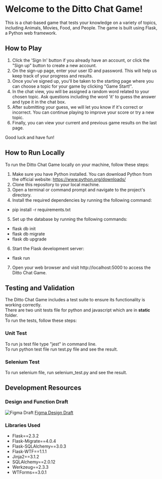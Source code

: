 # Welcome to the Ditto Chat Game!

This is a chat-based game that tests your knowledge on a variety of topics, including Animals, Movies, Food, and People. The game is built using Flask, a Python web framework.

## How to Play

1. Click the 'Sign In' button if you already have an account, or click the "Sign up" button to create a new account.
2. On the sign-up page, enter your user ID and password. This will help us keep track of your progress and results.
3. Once you've signed up, you'll be taken to the starting page where you can choose a topic for your game by clicking "Game Start!".
4. In the chat view, you will be assigned a random word related to your chosen topic. Ask questions including the word 'it' to guess the answer and type it in the chat box.
5. After submitting your guess, we will let you know if it's correct or incorrect. You can continue playing to improve your score or try a new topic.
6. Finally, you can view your current and previous game results on the last page.

Good luck and have fun!

## How to Run Locally

To run the Ditto Chat Game locally on your machine, follow these steps:

1. Make sure you have Python installed. You can download Python from the official website: https://www.python.org/downloads/
2. Clone this repository to your local machine.
3. Open a terminal or command prompt and navigate to the project's directory.
4. Install the required dependencies by running the following command:
- pip install -r requirements.txt
5. Set up the database by running the following commands:
- flask db init
- flask db migrate
- flask db upgrade
6. Start the Flask development server:
- flask run
7. Open your web browser and visit http://localhost:5000 to access the Ditto Chat Game.

## Testing and Validation

The Ditto Chat Game includes a test suite to ensure its functionality is working correctly. <br />
There are two unit tests file for python and javascript which are in **static** folder. <br />
To run the tests, follow these steps:

### Unit Test
To run js test file type "jest" in command line.<br />
To run python test file run test.py file and see the result.<br />


### Selenium Test
To run selenium file, run selenium_test.py and see the result.<br />

## Development Resources

### Design and Function Draft

![Figma Draft](https://github.com/parky0113/CITS3403/assets/100020229/ff328d20-8a3c-466a-80be-a1ec51991f55)
[Figma Design Draft](https://www.figma.com/file/QwkL9qjIyTV8oICUC05j9J/Un?type=design&node-id=0%3A1&t=Q7yiG8tT4jCwJd6f-1)

### Libraries Used

- Flask==2.3.2
- Flask-Migrate==4.0.4
- Flask-SQLAlchemy==3.0.3
- Flask-WTF==1.1.1
- Jinja2==3.1.2
- SQLAlchemy==2.0.12
- Werkzeug==2.3.3
- WTForms==3.0.1
